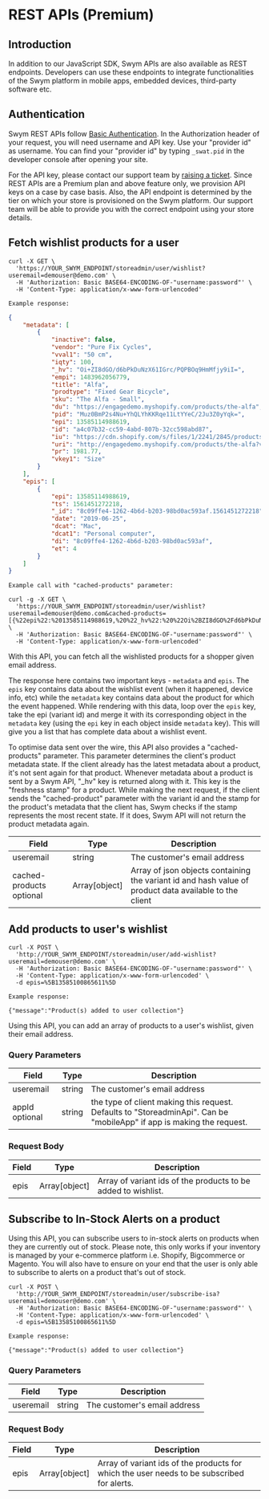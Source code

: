 # REST APIs (Premium)

## Introduction

In addition to our JavaScript SDK, Swym APIs are also available as REST endpoints. Developers can use these endpoints to integrate functionalities of the Swym platform in mobile apps, embedded devices, third-party software etc.

## Authentication

Swym REST APIs follow [Basic Authentication](https://swagger.io/docs/specification/authentication/basic-authentication/). In the Authorization header of your request, you will need username and API key. Use your "provider id" as username. You can find your "provider id" by typing `_swat.pid` in the developer console after opening your site.

For the API key, please contact our support team by <a href="https://swym.freshdesk.com/support/tickets/new" target="_blank">raising a ticket</a>. Since REST APIs are a Premium plan and above feature only, we provision API keys on a case by case basis. Also, the API endpoint is determined by the tier on which your store is provisioned on the Swym platform. Our support team will be able to provide you with the correct endpoint using your store details.

## Fetch wishlist products for a user

```shell:cURL
curl -X GET \
  'https://YOUR_SWYM_ENDPOINT/storeadmin/user/wishlist?useremail=demouser@demo.com' \
  -H 'Authorization: Basic BASE64-ENCODING-OF-"username:password"' \
  -H 'Content-Type: application/x-www-form-urlencoded'

```
```
Example response:
```

```json
{
    "metadata": [
        {
            "inactive": false,
            "vendor": "Pure Fix Cycles",
            "vval1": "50 cm",
            "iqty": 100,
            "_hv": "Oi+ZI8dGO/d6bPkDuNzX61IGrc/PQPBOq9HmMfjy9iI=",
            "empi": 1483962056779,
            "title": "Alfa",
            "prodtype": "Fixed Gear Bicycle",
            "sku": "The Alfa - Small",
            "du": "https://engagedemo.myshopify.com/products/the-alfa",
            "pid": "Muz0BmP2s4Nu+YhQLYhKKRqe11LtYYeC/2Ju3Z0yYqk=",
            "epi": 13585114988619,
            "id": "a4c07b32-cc59-4abd-807b-32cc598abd87",
            "iu": "https://cdn.shopify.com/s/files/1/2241/2845/products/ALFA_SIDE_WEB.jpg?v=1542443636",
            "uri": "http://engagedemo.myshopify.com/products/the-alfa?variant=13585114988619",
            "pr": 1981.77,
            "vkey1": "Size"
        }
    ],
    "epis": [
        {
            "epi": 13585114988619,
            "ts": 1561451272218,
            "_id": "8c09ffe4-1262-4b6d-b203-98bd0ac593af.1561451272218",
            "date": "2019-06-25",
            "dcat": "Mac",
            "dcat1": "Personal computer",
            "di": "8c09ffe4-1262-4b6d-b203-98bd0ac593af",
            "et": 4
        }
    ]
}
```
```
Example call with "cached-products" parameter:
```

```shell:cURL
curl -g -X GET \
  'https://YOUR_SWYM_ENDPOINT/storeadmin/user/wishlist?useremail=demouser@demo.com&cached-products=[{%22epi%22:%2013585114988619,%20%22_hv%22:%20%22Oi%2BZI8dGO%2Fd6bPkDuNzX61IGrc%2FPQPBOq9HmMfjy9iI%3D%22}]' \
  -H 'Authorization: Basic BASE64-ENCODING-OF-"username:password"' \
  -H 'Content-Type: application/x-www-form-urlencoded'

```
With this API, you can fetch all the wishlisted products for a shopper given email address.

The response here contains two important keys - `metadata` and `epis`. The `epis` key contains data about the wishlist event (when it happened, device info, etc) while the `metadata` key contains data about the product for which the event happened. While rendering with this data, loop over the `epis` key, take the epi (variant id) and merge it with its corresponding object in the `metadata` key (using the `epi` key in each object inside `metadata` key). This will give you a list that has complete data about a wishlist event.

To optimise data sent over the wire, this API also provides a "cached-products" parameter. This parameter determines the client's product metadata state. If the client already has the latest metadata about a product, it's not sent again for that product. Whenever metadata about a product is sent by a Swym API, "_hv" key is returned along with it. This key is the "freshness stamp" for a product. While making the next request, if the client sends the "cached-product" parameter with the variant id and the stamp for the product's metadata that the client has, Swym checks if the stamp represents the most recent state. If it does, Swym API will not return the product metadata again.

Field | Type | Description
--------- | ------- | -----------
useremail | string | The customer's email address
cached-products <span>optional</span> | Array[object] | Array of json objects containing the variant id and hash value of product data available to the client

## Add products to user's wishlist

```shell:cURL
curl -X POST \
  'http://YOUR_SWYM_ENDPOINT/storeadmin/user/add-wishlist?useremail=demouser@demo.com' \
  -H 'Authorization: Basic BASE64-ENCODING-OF-"username:password"' \
  -H 'Content-Type: application/x-www-form-urlencoded' \
  -d epis=%5B13585100865611%5D
```
```
Example response:
```

```
{"message":"Product(s) added to user collection"}
```

Using this API, you can add an array of products to a user's wishlist, given their email address.

### Query Parameters

Field | Type | Description
--------- | ------- | -----------
useremail | string | The customer's email address
appId <span>optional</span> | string | the type of client making this request. Defaults to "StoreadminApi". Can be "mobileApp" if app is making the request.

### Request Body

Field | Type | Description
--------- | ------- | -----------
epis | Array[object] | Array of variant ids of the products to be added to wishlist.

## Subscribe to In-Stock Alerts on a product

Using this API, you can subscribe users to in-stock alerts on products when they are currently out of stock. Please note, this only works if your inventory is managed by your e-commerce platform i.e. Shopify, Bigcommerce or Magento. You will also have to ensure on your end that the user is only able to subscribe to alerts on a product that's out of stock.

```shell:cURL
curl -X POST \
  'http://YOUR_SWYM_ENDPOINT/storeadmin/user/subscribe-isa?useremail=demouser@demo.com' \
  -H 'Authorization: Basic BASE64-ENCODING-OF-"username:password"' \
  -H 'Content-Type: application/x-www-form-urlencoded' \
  -d epis=%5B13585100865611%5D
```
```
Example response:
```

```
{"message":"Product(s) added to user collection"}
```

### Query Parameters

Field | Type | Description
--------- | ------- | -----------
useremail | string | The customer's email address

### Request Body

Field | Type | Description
--------- | ------- | -----------
epis | Array[object] | Array of variant ids of the products for which the user needs to be subscribed for alerts.
